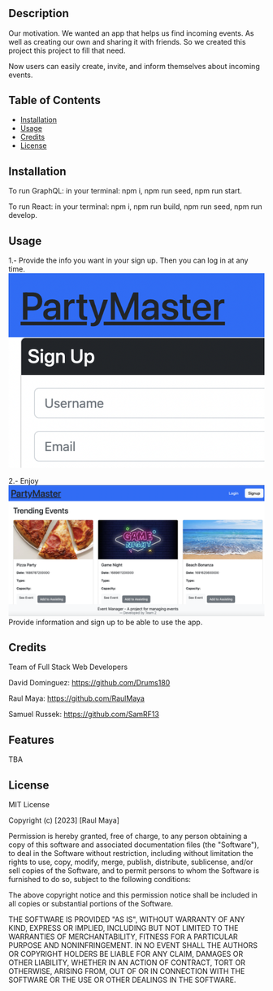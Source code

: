 # <Event-Manager>

## Description

Our motivation.
We wanted an app that helps us find incoming events. As well as creating our own and sharing it with friends. So we created this project this project to fill that need.

Now users can easily create, invite, and inform themselves about incoming events.

## Table of Contents

- [Installation](#installation)
- [Usage](#usage)
- [Credits](#credits)
- [License](#license)

## Installation

To run GraphQL: in your terminal: npm i, npm run seed, npm run start.

To run React: in your terminal: npm i, npm run build, npm run seed, npm run develop.

## Usage
1.- Provide the info you want in your sign up. Then you can log in at any time.
![Sign Up](client/public/img/sign-up-2.png)

2.- Enjoy
![Home](client/public/img/home-img.png)
Provide information and sign up to be able to use the app.






## Credits

Team of Full Stack Web Developers

David Dominguez: https://github.com/Drums180

Raul Maya: https://github.com/RaulMaya

Samuel Russek: https://github.com/SamRF13

## Features

TBA

## License

MIT License

Copyright (c) [2023] [Raul Maya]

Permission is hereby granted, free of charge, to any person obtaining a copy
of this software and associated documentation files (the "Software"), to deal
in the Software without restriction, including without limitation the rights
to use, copy, modify, merge, publish, distribute, sublicense, and/or sell
copies of the Software, and to permit persons to whom the Software is
furnished to do so, subject to the following conditions:

The above copyright notice and this permission notice shall be included in all
copies or substantial portions of the Software.

THE SOFTWARE IS PROVIDED "AS IS", WITHOUT WARRANTY OF ANY KIND, EXPRESS OR
IMPLIED, INCLUDING BUT NOT LIMITED TO THE WARRANTIES OF MERCHANTABILITY,
FITNESS FOR A PARTICULAR PURPOSE AND NONINFRINGEMENT. IN NO EVENT SHALL THE
AUTHORS OR COPYRIGHT HOLDERS BE LIABLE FOR ANY CLAIM, DAMAGES OR OTHER
LIABILITY, WHETHER IN AN ACTION OF CONTRACT, TORT OR OTHERWISE, ARISING FROM,
OUT OF OR IN CONNECTION WITH THE SOFTWARE OR THE USE OR OTHER DEALINGS IN THE
SOFTWARE.
